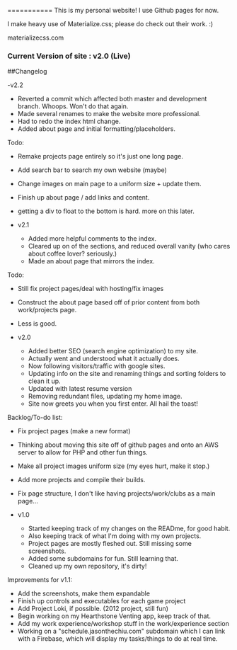 
===========
This is my personal website! I use Github pages for now.

I make heavy use of Materialize.css; please do check out their work. :)

materializecss.com

### Current Version of site : v2.0 (Live)

##Changelog



-v2.2
  - Reverted a commit which affected both master and development branch. Whoops. Won't do that again.
  - Made several renames to make the website more professional.
  - Had to redo the index html change.
  - Added about page and initial formatting/placeholders.


Todo:
  - Remake projects page entirely so it's just one long page.
  - Add search bar to search my own website (maybe)
  - Change images on main page to a uniform size + update them.
  - Finish up about page / add links and content.
  - getting a div to float to the bottom is hard. more on this later.


- v2.1
  - Added more helpful comments to the index.
  - Cleared up on of the sections, and reduced overall vanity (who cares about coffee lover? seriously.)
  - Made an about page that mirrors the index.

Todo:
  - Still fix project pages/deal with hosting/fix images
  - Construct the about page based off of prior content from both work/projects page.
  - Less is good.

- v2.0
  - Added better SEO (search engine optimization) to my site.
  - Actually went and understood what it actually does.
  - Now following visitors/traffic with google sites.
  - Updating info on the site and renaming things and sorting folders to clean it up.
  - Updated with latest resume version
  - Removing redundant files, updating my home image.
  - Site now greets you when you first enter. All hail the toast!

Backlog/To-do list:
  - Fix project pages (make a new format)
  - Thinking about moving this site off of github pages and onto an AWS server to allow for PHP and other fun things.
  - Make all project images uniform size (my eyes hurt, make it stop.)
  - Add more projects and compile their builds.
  - Fix page structure, I don't like having projects/work/clubs as a main page...

- v1.0
  - Started keeping track of my changes on the READme, for good habit.
  - Also keeping track of what I'm doing with my own projects.
  - Project pages are mostly fleshed out. Still missing some screenshots.
  - Added some subdomains for fun. Still learning that.
  - Cleaned up my own repository, it's dirty!

Improvements for v1.1:
  * Add the screenshots, make them expandable
  * Finish up controls and executables for each game project
  * Add Project Loki, if possible. (2012 project, still fun)
  * Begin working on my Hearthstone Venting app, keep track of that.
  * Add my work experience/workshop stuff in the work/experience section
  * Working on a "schedule.jasonthechiu.com" subdomain which I can link with a Firebase, which will display my tasks/things to do at real time.

